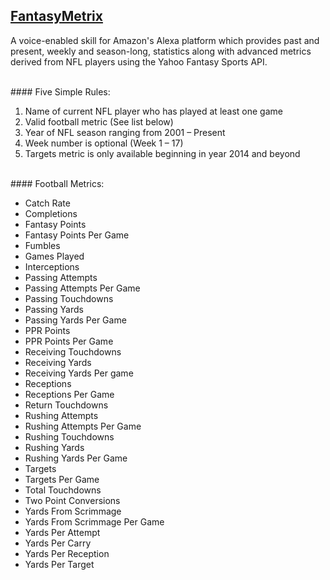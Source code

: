 ## [FantasyMetrix](http://alexa.amazon.com)

A voice-enabled skill for Amazon's Alexa platform which provides past and present, weekly and season-long, statistics along with advanced metrics derived from NFL players using the Yahoo Fantasy Sports API.

<br>
#### Five Simple Rules:

1. Name of current NFL player who has played at least one game
2. Valid football metric (See list below)
3. Year of NFL season ranging from 2001 – Present
4. Week number is optional (Week 1 – 17)
5. Targets metric is only available beginning in year 2014 and beyond

<br>
#### Football Metrics:

* Catch Rate
* Completions
* Fantasy Points
* Fantasy Points Per Game
* Fumbles
* Games Played
* Interceptions
* Passing Attempts
* Passing Attempts Per Game
* Passing Touchdowns
* Passing Yards
* Passing Yards Per Game
* PPR Points
* PPR Points Per Game
* Receiving Touchdowns
* Receiving Yards
* Receiving Yards Per game
* Receptions
* Receptions Per Game
* Return Touchdowns
* Rushing Attempts
* Rushing Attempts Per Game
* Rushing Touchdowns
* Rushing Yards
* Rushing Yards Per Game
* Targets
* Targets Per Game
* Total Touchdowns
* Two Point Conversions
* Yards From Scrimmage
* Yards From Scrimmage Per Game
* Yards Per Attempt
* Yards Per Carry
* Yards Per Reception
* Yards Per Target